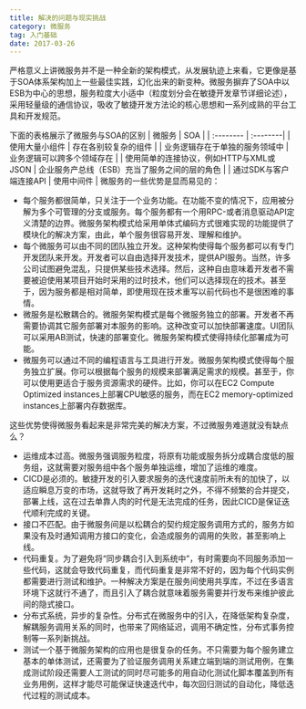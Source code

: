 ```yaml
---
title: 解决的问题与现实挑战
category: 微服务
tag: 入门基础
date: 2017-03-26
---
```

严格意义上讲微服务并不是一种全新的架构模式，从发展轨迹上来看，它更像是基于SOA体系架构加上一些最佳实践，幻化出来的新变种。微服务摒弃了SOA中以ESB为中心的思想，服务粒度大小适中（粒度划分会在敏捷开发章节详细论述），采用轻量级的通信协议，吸收了敏捷开发方法论的核心思想和一系列成熟的平台工具和开发规范。
<!--more-->
下面的表格展示了微服务与SOA的区别
| 微服务      |    SOA |
| :-------- | :--------|
| 使用大量小组件  | 	存在各别较复杂的组件 |
| 业务逻辑存在于单独的服务领域中     |   业务逻辑可以跨多个领域存在 |
| 使用简单的连接协议，例如HTTP与XML或JSON      |    企业服务产总线（ESB）充当了服务之间的层的角色 | 
| 通过SDK与客户端连接API      |    使用中间件 | 
微服务的一些优势是显而易见的：

- 每个服务都很简单，只关注于一个业务功能。在功能不变的情况下，应用被分解为多个可管理的分支或服务。每个服务都有一个用RPC-或者消息驱动API定义清楚的边界。微服务架构模式给采用单体式编码方式很难实现的功能提供了模块化的解决方案，由此，单个服务很容易开发、理解和维护。
- 每个微服务可以由不同的团队独立开发。这种架构使得每个服务都可以有专门开发团队来开发。开发者可以自由选择开发技术，提供API服务。当然，许多公司试图避免混乱，只提供某些技术选择。然后，这种自由意味着开发者不需要被迫使用某项目开始时采用的过时技术，他们可以选择现在的技术。甚至于，因为服务都是相对简单，即使用现在技术重写以前代码也不是很困难的事情。
- 微服务是松散耦合的。微服务架构模式是每个微服务独立的部署。开发者不再需要协调其它服务部署对本服务的影响。这种改变可以加快部署速度。UI团队可以采用AB测试，快速的部署变化。微服务架构模式使得持续化部署成为可能。
- 微服务可以通过不同的编程语言与工具进行开发。微服务架构模式使得每个服务独立扩展。你可以根据每个服务的规模来部署满足需求的规模。甚至于，你可以使用更适合于服务资源需求的硬件。比如，你可以在EC2 Compute Optimized instances上部署CPU敏感的服务，而在EC2 memory-optimized instances上部署内存数据库。

这些优势使得微服务看起来是非常完美的解决方案，不过微服务难道就没有缺点么？
- 运维成本过高。微服务强调服务粒度，将原有功能或服务拆分成耦合度低的服务组，这就需要对服务组中各个服务单独运维，增加了运维的难度。
- CICD是必须的。敏捷开发的引入要求服务的迭代速度前所未有的加快了，以适应瞬息万变的市场，这就导致了再开发耗时之外，不得不频繁的合并提交，部署上线，这在过去单靠人肉的时代是无法完成的任务，因此CICD是保证迭代顺利完成的关键。
-  接口不匹配。由于微服务间是以松耦合的契约规定服务调用方式的，服务方如果没有及时通知调用方接口的变化，会造成服务的调用的失败，甚至影响上线。
-  代码重复。为了避免将“同步耦合引入到系统中”，有时需要向不同服务添加一些代码，这就会导致代码重复，而代码重复是非常不好的，因为每个代码实例都需要进行测试和维护。一种解决方案是在服务间使用共享库，不过在多语言环境下这就行不通了，而且引入了耦合就意味着服务需要并行发布来维护彼此间的隐式接口。
-  分布式系统，异步的复杂性。分布式在微服务中的引入，在降低架构复杂度，解耦服务调用关系的同时，也带来了网络延迟，调用不确定性，分布式事务控制等一系列新挑战。
-  测试一个基于微服务架构的应用也是很复杂的任务。不只需要为每个服务建立基本的单体测试，还需要为了验证服务调用关系建立端到端的测试用例，在集成测试阶段还需要人工测试的同时尽可能多的用自动化测试化脚本覆盖到所有业务用例，这样才能尽可能保证快速迭代中，每次回归测试的自动化，降低迭代过程的测试成本。